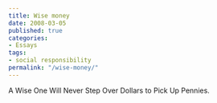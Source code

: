 ```yaml
---
title: Wise money
date: 2008-03-05
published: true
categories:
- Essays
tags:
- social responsibility
permalink: "/wise-money/"
---
```

A Wise One Will Never Step Over Dollars to Pick Up Pennies.
